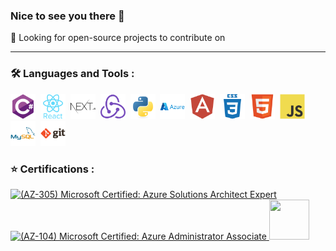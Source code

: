 ### Nice to see you there 👋
<!-- 
<div id="badges">
  <img src="https://img.shields.io/badge/LinkedIn-blue?style=for-the-badge&logo=linkedin&logoColor=white" alt="LinkedIn Badge"/>
  <img src="https://img.shields.io/badge/Twitter-blue?style=for-the-badge&logo=twitter&logoColor=white" alt="Twitter Badge"/>
</div>
-->

🔭 Looking for open-source projects to contribute on

---

### :hammer_and_wrench: Languages and Tools :
<div>
<img src="https://github.com/devicons/devicon/blob/master/icons/csharp/csharp-original.svg" title="C#" alt="C#" width="40" height="40"/>&nbsp;
  <img src="https://github.com/devicons/devicon/blob/master/icons/react/react-original-wordmark.svg" title="React" alt="React" width="40" height="40"/>&nbsp;
      <img src="https://github.com/devicons/devicon/blob/master/icons/nextjs/nextjs-original-wordmark.svg" title="Nextjs" alt="Nextjs " width="40" height="40"/>&nbsp;
    <img src="https://github.com/devicons/devicon/blob/master/icons/redux/redux-original.svg" title="Redux" alt="Redux " width="40" height="40"/>&nbsp;
    <img src="https://github.com/devicons/devicon/blob/master/icons/python/python-original.svg" title="Python"  alt="Python" width="40" height="40"/>&nbsp;
   <img src="https://github.com/devicons/devicon/blob/master/icons/azure/azure-original-wordmark.svg" title="Azure" alt="Azure" width="40" height="40"/>&nbsp;
    <img src="https://github.com/devicons/devicon/blob/master/icons/angularjs/angularjs-plain.svg" title="Angular" alt="Angular" width="40" height="40"/>&nbsp;
  <img src="https://github.com/devicons/devicon/blob/master/icons/css3/css3-plain-wordmark.svg"  title="CSS3" alt="CSS" width="40" height="40"/>&nbsp;
  <img src="https://github.com/devicons/devicon/blob/master/icons/html5/html5-original.svg" title="HTML5" alt="HTML" width="40" height="40"/>&nbsp;
  <img src="https://github.com/devicons/devicon/blob/master/icons/javascript/javascript-original.svg" title="JavaScript" alt="JavaScript" width="40" height="40"/>&nbsp;
  <img src="https://github.com/devicons/devicon/blob/master/icons/mysql/mysql-original-wordmark.svg" title="MySQL"  alt="MySQL" width="40" height="40"/>&nbsp;
  <img src="https://github.com/devicons/devicon/blob/master/icons/git/git-original-wordmark.svg" title="Git" **alt="Git" width="40" height="40"/>
</div>

### ⭐ Certifications :

<a href="https://www.credly.com/badges/95e08ac5-1ef1-4eb6-aa21-8f5fd87c07f1/public_url">
<img width="64px" height="64px" alt="(AZ-305) Microsoft Certified: Azure Solutions Architect Expert" title="(AZ-305) Microsoft Certified: Azure Solutions Architect Expert" src="https://images.ctfassets.net/94b09zy95xdu/4w8bCs3Ze8lURITQnwrLhw/f332029ced12112ac217ae3152423412/microsoft-certified-azure-solutions-architect-expert.1.webp">
</a>

<a href="https://www.credly.com/badges/3206fe47-f585-42da-8779-d005b54f2374/public_url">
<img width="64px" height="64px" alt="(AZ-104) Microsoft Certified: Azure Administrator Associate" title="(AZ-104) Microsoft Certified: Azure Administrator Associate" src="https://images.ctfassets.net/94b09zy95xdu/zE1P6YcIjxgYO6mgM0kLK/cb91c156e9841f32816d71496482d063/microsoft-certified-azure-administrator-associate.2.webp">
</a>

<a href="https://www.credly.com/badges/63639170-3536-43c2-9611-2ec07be6fbfe/public_url">
<img width="64px" height="64px" src="https://images.ctfassets.net/94b09zy95xdu/28zSjNdCgmyXUu8I2YXbmo/5f22d78f9514ba53104bd380d3f3df02/microsoft-certified-azure-developer-associate.webp">
</a>

<!--
**adesfontaines/adesfontaines** is a ✨ _special_ ✨ repository because its `README.md` (this file) appears on your GitHub profile.

Here are some ideas to get you started:

- 🔭 I’m currently working on ...
- 🌱 I’m currently learning ...
- 👯 I’m looking to collaborate on ...
- 🤔 I’m looking for help with ...
- 💬 Ask me about ...
- 📫 How to reach me: ..
- 😄 Pronouns: ...
- ⚡ Fun fact: ...
### :fire: Stats :
[![Top Langs](https://github-readme-stats.vercel.app/api/top-langs/?username=adesfontaines&layout=compact&theme=tokyonight&hide_border=true)](https://github.com/adesfontaines/github-readme-stats)
-->

